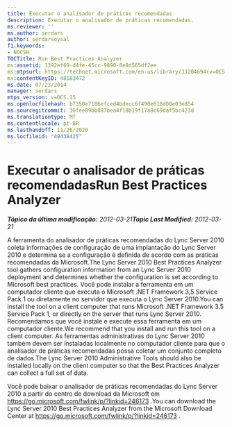 ```yaml
---
title: Executar o analisador de práticas recomendadas
description: Executar o analisador de práticas recomendadas.
ms.reviewer: ''
ms.author: serdars
author: serdarsoysal
f1.keywords:
- NOCSH
TOCTitle: Run Best Practices Analyzer
ms:assetid: 1392ef69-d4fe-45cc-9890-8e8d565df2ee
ms:mtpsurl: https://technet.microsoft.com/en-us/library/JJ204694(v=OCS.15)
ms:contentKeyID: 48183472
ms.date: 07/23/2014
manager: serdars
mtps_version: v=OCS.15
ms.openlocfilehash: b7350e7186efced4bdecc6f490e618d00e03e854
ms.sourcegitcommit: 36fee89bb887bea4f18b19f17a8c69daf5bc423d
ms.translationtype: MT
ms.contentlocale: pt-BR
ms.lasthandoff: 11/26/2020
ms.locfileid: "49438425"
---
```

# <a name="run-best-practices-analyzer"></a><span data-ttu-id="2f188-103">Executar o analisador de práticas recomendadas</span><span class="sxs-lookup"><span data-stu-id="2f188-103">Run Best Practices Analyzer</span></span>

<div data-xmlns="http://www.w3.org/1999/xhtml">

<div class="topic" data-xmlns="http://www.w3.org/1999/xhtml" data-msxsl="urn:schemas-microsoft-com:xslt" data-cs="https://msdn.microsoft.com/">

<div data-asp="https://msdn2.microsoft.com/asp">



</div>

<div id="mainSection">

<div id="mainBody"><span data-ttu-id="2f188-104">

<span> </span></span><span class="sxs-lookup"><span data-stu-id="2f188-104">

<span> </span></span></span>

<span data-ttu-id="2f188-105">_**Tópico da última modificação:** 2012-03-21_</span><span class="sxs-lookup"><span data-stu-id="2f188-105">_**Topic Last Modified:** 2012-03-21_</span></span>

<span data-ttu-id="2f188-106">A ferramenta do analisador de práticas recomendadas do Lync Server 2010 coleta informações de configuração de uma implantação do Lync Server 2010 e determina se a configuração é definida de acordo com as práticas recomendadas da Microsoft.</span><span class="sxs-lookup"><span data-stu-id="2f188-106">The Lync Server 2010 Best Practices Analyzer tool gathers configuration information from an Lync Server 2010 deployment and determines whether the configuration is set according to Microsoft best practices.</span></span> <span data-ttu-id="2f188-107">Você pode instalar a ferramenta em um computador cliente que executa o Microsoft .NET Framework 3,5 Service Pack 1 ou diretamente no servidor que executa o Lync Server 2010.</span><span class="sxs-lookup"><span data-stu-id="2f188-107">You can install the tool on a client computer that runs Microsoft .NET Framework 3.5 Service Pack 1, or directly on the server that runs Lync Server 2010.</span></span> <span data-ttu-id="2f188-108">Recomendamos que você instale e execute essa ferramenta em um computador cliente.</span><span class="sxs-lookup"><span data-stu-id="2f188-108">We recommend that you install and run this tool on a client computer.</span></span> <span data-ttu-id="2f188-109">As ferramentas administrativas do Lync Server 2010 também devem ser instaladas localmente no computador cliente para que o analisador de práticas recomendadas possa coletar um conjunto completo de dados.</span><span class="sxs-lookup"><span data-stu-id="2f188-109">The Lync Server 2010 Administrative Tools should also be installed locally on the client computer so that the Best Practices Analyzer can collect a full set of data.</span></span>

<span data-ttu-id="2f188-110">Você pode baixar o analisador de práticas recomendadas do Lync Server 2010 a partir do centro de download da Microsoft em <https://go.microsoft.com/fwlink/p/?linkid=246173> .</span><span class="sxs-lookup"><span data-stu-id="2f188-110">You can download the Lync Server 2010 Best Practices Analyzer from the Microsoft Download Center at <https://go.microsoft.com/fwlink/p/?linkid=246173> .</span></span>

<span data-ttu-id="2f188-111"></div>

<span> </span>

</div>

</div>

</span><span class="sxs-lookup"><span data-stu-id="2f188-111"></div>

<span> </span>

</div>

</div>

</span></span></div>

